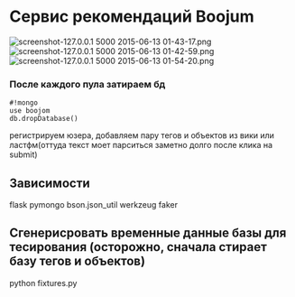 # Сервис рекомендаций Boojum

![screenshot-127.0.0.1 5000 2015-06-13 01-43-17.png](https://bitbucket.org/repo/BpxjaA/images/280684537-screenshot-127.0.0.1%205000%202015-06-13%2001-43-17.png)
![screenshot-127.0.0.1 5000 2015-06-13 01-42-59.png](https://bitbucket.org/repo/BpxjaA/images/1616929476-screenshot-127.0.0.1%205000%202015-06-13%2001-42-59.png)
![screenshot-127.0.0.1 5000 2015-06-13 01-54-20.png](https://bitbucket.org/repo/BpxjaA/images/1360912581-screenshot-127.0.0.1%205000%202015-06-13%2001-54-20.png)

### После каждого пула затираем бд
```
#!mongo
use boojom
db.dropDatabase()
```
регистрируем юзера, добавляем пару тегов и объектов из вики или ластфм(оттуда текст моет парситься заметно долго после клика на submit)

## Зависимости

flask
pymongo
bson.json_util
werkzeug
faker


## Сгенерисровать временные данные базы для тесирования (осторожно, сначала стирает базу тегов и объектов)

python fixtures.py
